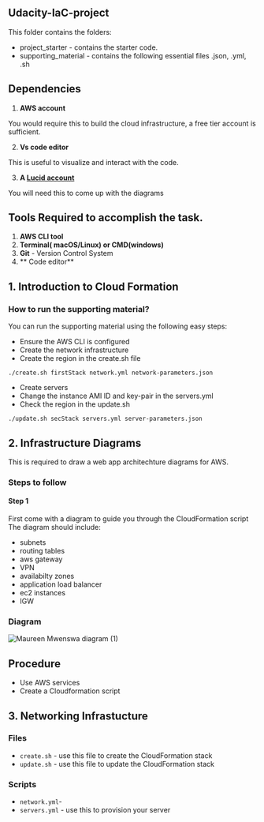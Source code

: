 ## Udacity-IaC-project

This folder contains the folders:
*  project_starter - contains the starter code.
*  supporting_material - contains the following essential files .json, .yml, .sh 

## Dependencies

1. **AWS account**


You would require this to build the cloud infrastructure, a free tier account is sufficient.

2. **Vs code editor**

This is useful to visualize and interact with the code.

3. **A [Lucid account](https://www.lucidchart.com)** 

You will need this to come up with the diagrams

## Tools Required to accomplish the task.

1. **AWS CLI tool**
2. **Terminal( macOS/Linux) or CMD(windows)**
3. **Git** - Version Control System
4. ** Code editor**


## 1. Introduction to Cloud Formation

### How to run the supporting material?

You can run the supporting material using the following easy steps:

- Ensure the AWS CLI is configured
- Create the network infrastructure 
- Create the region in the create.sh file
```
./create.sh firstStack network.yml network-parameters.json
```

- Create servers
- Change the instance AMI ID and key-pair in the servers.yml
- Check the region in the update.sh
```
./update.sh secStack servers.yml server-parameters.json
```


## 2. Infrastructure Diagrams

This is required to draw a web app architechture diagrams for AWS.

### Steps to follow
 
#### Step 1

First come with a diagram to guide you through the CloudFormation script
The diagram should include:
- subnets
- routing tables
- aws gateway
- VPN
- availabilty zones
- application load balancer 
- ec2 instances
- IGW

### Diagram
        
![Maureen Mwenswa diagram (1)](https://user-images.githubusercontent.com/84717663/187095613-d9d4004e-b6cf-448a-8cdc-4c0a7a79e2a2.jpeg)



## Procedure

* Use AWS services
* Create a Cloudformation script  

## 3. Networking Infrastucture

### Files

* `create.sh` - use this file to create the CloudFormation stack
* `update.sh` - use this file to update the CloudFormation stack

### Scripts
* `network.yml`-
* `servers.yml` - use this to provision your server
